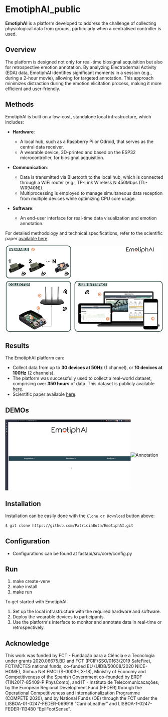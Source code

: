 # EmotiphAI_public

**EmotiphAI** is a platform developed to address the challenge of collecting physiological data from groups, particularly when a centralised controller is used.

## Overview

The platform is designed not only for real-time biosignal acquisition but also for retrospective emotion annotation. By analyzing Electrodermal Activity (EDA) data, EmotiphAI identifies significant moments in a session (e.g., during a 2-hour movie), allowing for targeted annotation. This approach minimizes distraction during the emotion elicitation process, making it more efficient and user-friendly.

## Methods

EmotiphAI is built on a low-cost, standalone local infrastructure, which includes:

- **Hardware**:
  - A local hub, such as a Raspberry Pi or Odroid, that serves as the central data receiver.
  - A wearable device, 3D-printed and based on the ESP32 microcontroller, for biosignal acquisition.

- **Communication**:
  - Data is transmitted via Bluetooth to the local hub, which is connected through a WiFi router (e.g., TP-Link Wireless N 450Mbps (TL-WR940N)).
  - Multiprocessing is employed to manage simultaneous data reception from multiple devices while optimizing CPU core usage.

- **Software**:
  - An end-user interface for real-time data visualization and emotion annotation.

For detailed methodology and technical specifications, refer to the scientific paper [available here](https://link.springer.com/article/10.1007/s00521-022-07191-8).

<div align="center">
  <img src="static/images/emotiphai_infrastructure.png" alt="emotiphai_infrastructure" width="500"/>
</div>

## Results

The EmotiphAI platform can:

- Collect data from up to **30 devices at 50Hz** (1 channel), or **10 devices at 100Hz** (2 channels).
- The platform was successfully used to collect a real-world dataset, comprising over **350 hours** of data. This dataset is publicly available [here](https://github.com/PatriciaBota/g-rex_public).
- Scientific paper available [here](https://link.springer.com/article/10.1007/s00521-022-07191-8).

## DEMOs
<div style="display: flex; justify-content: center; align-items: center;">
  <img src="static/images/aquisition.gif" alt="Aquisition" width="400"/>
  <img src="static/images/annotation.gif" alt="Annotation" width="400"/>
</div>

## Installation
Installation can be easily done with the `Clone or Download` button above:

```bash
$ git clone https://github.com/PatriciaBota/EmotiphAI.git
```

## Configuration
- Configurations can be found at fastapi/src/core/config.py

## Run
1. make create-venv
1. make install
2. make run

To get started with EmotiphAI:

1. Set up the local infrastructure with the required hardware and software.
2. Deploy the wearable devices to participants.
3. Use the platform's interface to monitor and annotate data in real-time or retrospectively.

## Acknowledge
This work was funded by FCT - Fundação para a Ciência e a Tecnologia under grants 2020.06675.BD and FCT (PCIF/SSO/0163/2019 SafeFire), FCT/MCTES national funds, co-funded EU (UIDB/50008/2020 NICE-HOME), Xinhua Net FMCI (S-0003-LX-18), Ministry of Economy and Competitiveness of the Spanish Government co-founded by ERDF (TIN2017-85409-P PhysComp), and IT - Instituto de Telecomunicacações, by the European Regional Development Fund (FEDER) through the Operational Competitiveness and Internationalization Programme (COMPETE 2020), and by National Funds (OE) through the FCT under the LISBOA-01-0247-FEDER-069918 “CardioLeather” and LISBOA-1-0247-FEDER-113480 “EpilFootSense”.
